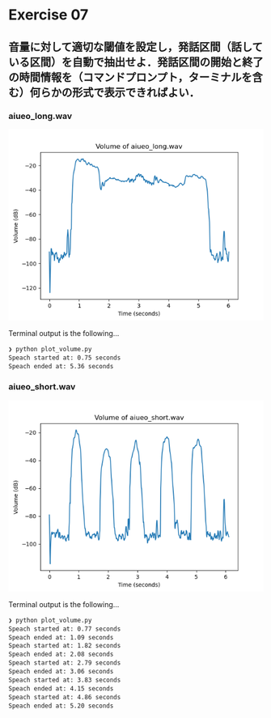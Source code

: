 # Exercise 07

## 音量に対して適切な閾値を設定し，発話区間（話している区間）を自動で抽出せよ．発話区間の開始と終了の時間情報を（コマンドプロンプト，ターミナルを含む）何らかの形式で表示できればよい．

### aiueo_long.wav

![](plot-volume-long.png)

Terminal output is the following...

```bash
❯ python plot_volume.py
Speach started at: 0.75 seconds
Speach ended at: 5.36 seconds
```

### aiueo_short.wav

![](plot-volume-short.png)

Terminal output is the following...

```bash
❯ python plot_volume.py
Speach started at: 0.77 seconds
Speach ended at: 1.09 seconds
Speach started at: 1.82 seconds
Speach ended at: 2.08 seconds
Speach started at: 2.79 seconds
Speach ended at: 3.06 seconds
Speach started at: 3.83 seconds
Speach ended at: 4.15 seconds
Speach started at: 4.86 seconds
Speach ended at: 5.20 seconds
```